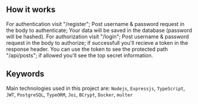 ## How it works

For authentication visit "/register"; Post username & password request in the body to authenticate; Your data will be saved in the database (password will be hashed).
For authorization visit "/login"; Post username & password request in the body to authorize; if successfull you'll recieve a token in the response header.
You can use the token to see the protected path "/api/posts"; if allowed you'll see the top secret information.

## Keywords
Main technologies used in this project are: `Nodejs`, `Expressjs`, `TypeScript`, `JWT`, `PostgreSQL`, `TypeORM`, `Joi`, `BCrypt`, `Docker`, `multer`